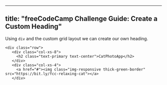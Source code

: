 
---
title: "freeCodeCamp Challenge Guide: Create a Custom Heading"
---

Using `div` and the custom grid layout we can create our own heading.

    <div class="row">
       <div class="col-xs-8">
         <h2 class="text-primary text-center">CatPhotoApp</h2>
       </div>
       <div class="col-xs-4">
         <a href="#"><img class="img-responsive thick-green-border" src="https://bit.ly/fcc-relaxing-cat"></a>
       </div>
